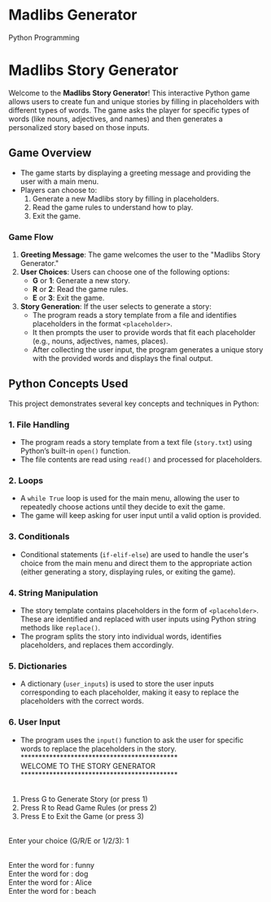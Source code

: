 # Madlibs Generator
Python Programming 

# Madlibs Story Generator 
Welcome to the **Madlibs Story Generator**! This interactive Python game allows users to create fun and unique stories by filling in placeholders with different types of words. The game asks the player for specific types of words (like nouns, adjectives, and names) and then generates a personalized story based on those inputs. <br>
## Game Overview
- The game starts by displaying a greeting message and providing the user with a main menu. <br>
- Players can choose to: <br>
  1. Generate a new Madlibs story by filling in placeholders. <br>
  2. Read the game rules to understand how to play. <br>
  3. Exit the game. <br>

### Game Flow

1. **Greeting Message**: The game welcomes the user to the "Madlibs Story Generator." <br>
2. **User Choices**: Users can choose one of the following options: <br>
   - **G** or **1**: Generate a new story. <br>
   - **R** or **2**: Read the game rules. <br>
   - **E** or **3**: Exit the game. <br>
3. **Story Generation**: If the user selects to generate a story: <br>
   - The program reads a story template from a file and identifies placeholders in the format `<placeholder>`.<br>
   - It then prompts the user to provide words that fit each placeholder (e.g., nouns, adjectives, names, places). <br>
   - After collecting the user input, the program generates a unique story with the provided words and displays the final output. <br>

## Python Concepts Used<br>
This project demonstrates several key concepts and techniques in Python: <br>
### 1. **File Handling**
   - The program reads a story template from a text file (`story.txt`) using Python’s built-in `open()` function. <br>
   - The file contents are read using `read()` and processed for placeholders. <br>
### 2. **Loops**
   - A `while True` loop is used for the main menu, allowing the user to repeatedly choose actions until they decide to exit the game. <br>
   - The game will keep asking for user input until a valid option is provided. <br>
### 3. **Conditionals**
   - Conditional statements (`if-elif-else`) are used to handle the user's choice from the main menu and direct them to the appropriate action (either generating a story, displaying rules, or exiting the game). <br>
### 4. **String Manipulation**
   - The story template contains placeholders in the form of `<placeholder>`. These are identified and replaced with user inputs using Python string methods like `replace()`.<br>
   - The program splits the story into individual words, identifies placeholders, and replaces them accordingly. <br>
### 5. **Dictionaries**
   - A dictionary (`user_inputs`) is used to store the user inputs corresponding to each placeholder, making it easy to replace the placeholders with the correct words. <br>
### 6. **User Input**
   - The program uses the `input()` function to ask the user for specific words to replace the placeholders in the story. <br>
********************************************<br>
    WELCOME TO THE STORY GENERATOR<br>
********************************************<br><br>

1. Press G to Generate Story (or press 1) <br>
2. Press R to Read Game Rules (or press 2) <br>
3. Press E to Exit the Game (or press 3) <br><br>

Enter your choice (G/R/E or 1/2/3): 1<br><br>

Enter the word for <adjective>: funny<br>
Enter the word for <noun>: dog<br>
Enter the word for <name>: Alice<br>
Enter the word for <place>: beach<br><br>

